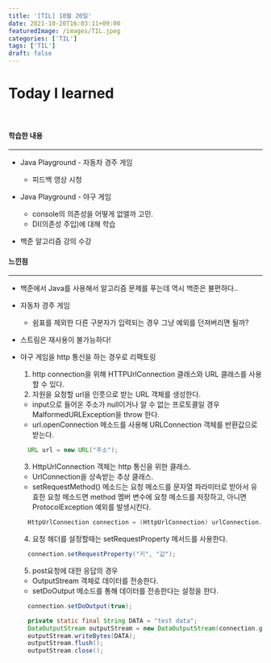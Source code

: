 ```yaml
---
title: '[TIL] 10월 20일'
date: 2021-10-20T16:03:11+09:00
featuredImage: /images/TIL.jpeg
categories: ['TIL']
tags: ['TIL']
draft: false
---
```


# Today I learned

<br>

<!--more-->

#### 학습한 내용

---

- Java Playground - 자동차 경주 게임
  - 피드백 영상 시청
- Java Playground - 야구 게임

  - console의 의존성을 어떻게 없앨까 고민.
  - DI(의존성 주입)에 대해 학습

- 백준 알고리즘 강의 수강

#### 느낀점

---

- 백준에서 Java를 사용해서 알고리즘 문제를 푸는데 역시 백준은 불편하다..
- 자동차 경주 게임

  - 쉼표를 제외한 다른 구분자가 입력되는 경우 그냥 예외를 던져버리면 될까?

- 스트림은 재사용이 불가능하다!
- 야구 게임을 http 통신을 하는 경우로 리팩토링

  1. http connection을 위해 HTTPUrlConnection 클래스와 URL 클래스를 사용할 수 있다.
  2. 자원을 요청할 url을 인풋으로 받는 URL 객체를 생성한다.

  - input으로 들어온 주소가 null이거나 알 수 없는 프로토콜일 경우 MalformedURLException을 throw 한다.
  - url.openConnection 메소드를 사용해 URLConnection 객체를 반환값으로 받는다.

  ```java
    URL url = new URL("주소");
  ```

  3. HttpUrlConnection 객체는 http 통신을 위한 클래스.

  - UrlConnection을 상속받는 추상 클래스.
  - setRequestMethod() 메소드는 요청 메소드를 문자열 파라미터로 받아서 유효한 요청 메소드면 method 멤버 변수에 요청 메소드를 저장하고, 아니면 ProtocolException 예외를 발생시킨다.

  ```java
    HttpUrlConnection connection = (HttpUrlConnection) urlConnection.openConnection();
  ```

  4. 요청 헤더를 설정할때는 setRequestProperty 메서드를 사용한다.

  ```java
    connection.setRequestProperty("키", "값");
  ```

  5. post요청에 대한 응답의 경우

  - OutputStream 객체로 데이터를 전송한다.
  - setDoOutput 메소드를 통해 데이터를 전송한다는 설정을 한다.

  ```java
    connection.setDoOutput(true);

    private static final String DATA = "test data";
    DataOutputStream outputStream = new DataOutputStream(connection.getOutputStream());
    outputStream.writeBytes(DATA);
    outputStream.flush();
    outputStream.close();
  ```
